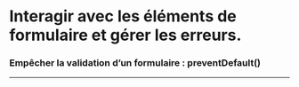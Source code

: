 
# Interagir avec les éléments de formulaire et gérer les erreurs.

### Empêcher la validation d’un formulaire : preventDefault()

<!-- 07/03 Vidéo (screencast) -->

----

